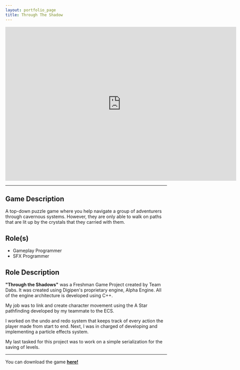 ```yaml
---
layout: portfolio_page
title: Through The Shadow
---
```


<iframe width="720" height="480" src="https://www.youtube.com/embed/e4UpIHOy2oc" frameborder="0" allow="accelerometer; autoplay; clipboard-write; encrypted-media; gyroscope; picture-in-picture" allowfullscreen></iframe>

----

## Game Description
A top-down puzzle game where you help navigate a group of adventurers through cavernous systems. However, they are only able to walk on paths that are lit up by the crystals that they carried with them.

## Role(s)
* Gameplay Programmer
* SFX Programmer

## Role Description
**"Through the Shadows"** was a Freshman Game Project created by Team Dabs. It was created using Digipen's proprietary engine, Alpha Engine. All of the engine architecture is developed using C++.

My job was to link and create character movement using the A Star pathfinding developed by my teammate to the ECS.

I worked on the undo and redo system that keeps track of every action the player made from start to end. Next, I was in charged of developing and implementing a particle effects system.

My last tasked for this project was to work on a simple serialization for the saving of levels.

----

You can download the game <a href="https://games.digipen.edu/games/through-the-shadows"> **here!** </a>